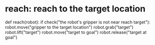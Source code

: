 # reach: reach to the target location
def reach(robot):
    if check("the robot's gripper is not near reach target"):
        robot.move("gripper to the target location")
        robot.grab("target")
        robot.lift("target")
        robot.move("target to goal")
        robot.release("target at goal")